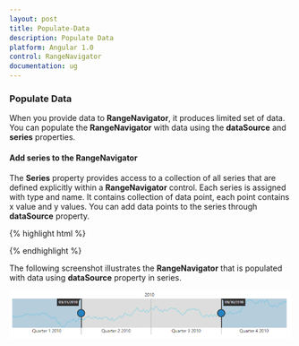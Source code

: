 ```yaml
---
layout: post
title: Populate-Data
description: Populate Data
platform: Angular 1.0
control: RangeNavigator
documentation: ug
---
```


### Populate Data

When you provide data to **RangeNavigator**, it produces limited set of data. You can populate the **RangeNavigator** with data using the **dataSource** and **series** properties.

#### Add series to the RangeNavigator

The **Series** property provides access to a collection of all series that are defined explicitly within a **RangeNavigator** control. Each series is assigned with type and name. It contains collection of data point, each point contains x value and y values. You can add data points to the series through **dataSource** property.



{% highlight html %}


<html xmlns="http://www.w3.org/1999/xhtml" lang="en" ng-app="RangeApp">
    <head>
        <title>Essential Studio for AngularJS: RangeNavigator</title>
        <!--CSS and Script file References -->
    </head>
    <body ng-controller="RangeCtrl">
       <div id="rangecontainer">
       <ej-rangenavigator >
       <e-series>
       <e-series e-type="line" e-datasource=datasource e-xname="XValue" e-yname="YValue" e-opacity="0.5" e-fill="#69D2E7" 
       e-border-color="transparent" e-border-color-width="2"></e-series>
       </e-series>
       </ej-rangenavigator>
       </div>
    <script>
      function GetData() {
            var series1 = [];       
            var value = 100;
            for (var i = 1; i < 360; i++) {
                if (Math.random() > .5) {
                    value += Math.random();                 
                } else {
                    value -= Math.random();           
                }
                var point1 = { XValue: new Date(2010, 0, i), YValue: value };               
                series1.push(point1);             
            }
            data = { Open: series1};
            return data;
        }
      var data=GetData();
            angular.module('RangeApp', ['ejangular'])
            .controller('RangeCtrl', function ($scope) {
                $scope.datasource=data.Open;
                });
    </script>
   </body>
</html>

{% endhighlight %}


The following screenshot illustrates the **RangeNavigator** that is populated with data using **dataSource** property in series.

![](Populate-Data_images/Populate-Data_img1.png) 
